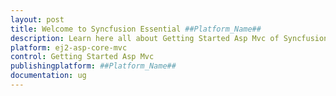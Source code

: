 ```yaml
---
layout: post
title: Welcome to Syncfusion Essential ##Platform_Name##
description: Learn here all about Getting Started Asp Mvc of Syncfusion Essential ##Platform_Name## widgets based on HTML5 and jQuery.
platform: ej2-asp-core-mvc
control: Getting Started Asp Mvc
publishingplatform: ##Platform_Name##
documentation: ug
---
```



<!-- this page will be redirected to 'getting-started.md'>